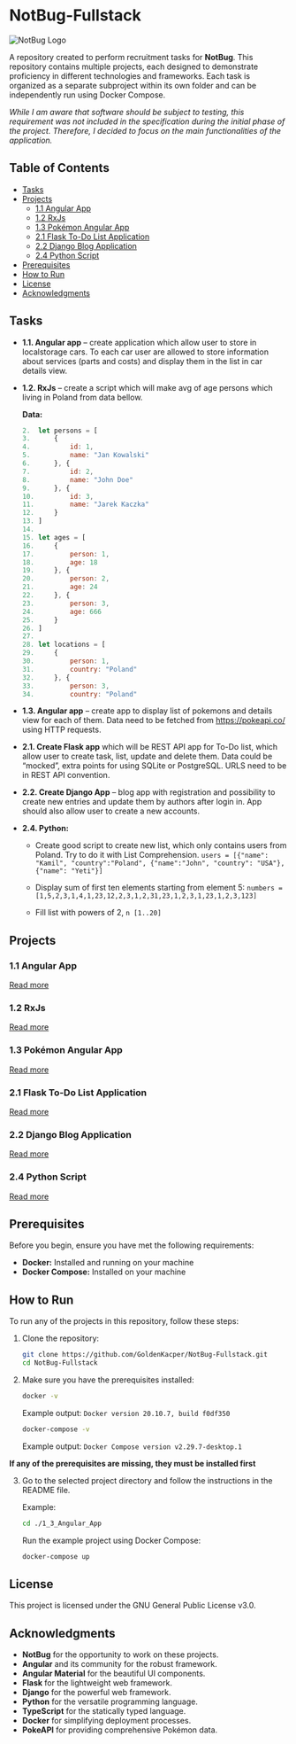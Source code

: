 # NotBug-Fullstack

![NotBug Logo](https://notbug.pl/assets/images/logo/logo-color-blue.svg)

A repository created to perform recruitment tasks for **NotBug**. This repository contains multiple projects, each
designed to demonstrate proficiency in different technologies and frameworks. Each task is organized as a separate
subproject within its own folder and can be independently run using Docker Compose.

_While I am aware that software should be subject to testing, this requirement was not included in the specification during the initial phase of the project. 
Therefore, I decided to focus on the main functionalities of the application._

## Table of Contents

- [Tasks](#tasks)
- [Projects](#projects)
    - [1.1 Angular App](#11-angular-app)
    - [1.2 RxJs](#12-rxjs)
    - [1.3 Pokémon Angular App](#13-pokémon-angular-app)
    - [2.1 Flask To-Do List Application](#21-flask-to-do-list-application)
    - [2.2 Django Blog Application](#22-django-blog-application)
    - [2.4 Python Script](#24-python-script)
- [Prerequisites](#prerequisites)
- [How to Run](#how-to-run)
- [License](#license)
- [Acknowledgments](#acknowledgments)


## Tasks

- **1.1. Angular app** – create application which allow user to store in localstorage cars. To each car user are allowed to store information about services (parts and costs) and display them in the list in car details view.
- **1.2. RxJs** – create a script which will make avg of age persons which living in Poland from data bellow. 

    **Data:**

    ```javascript
    2.	let persons = [
    3.	    {
    4.	        id: 1,
    5.	        name: "Jan Kowalski"
    6.	    }, {
    7.	        id: 2,
    8.	        name: "John Doe"
    9.	    }, {
    10.	        id: 3,
    11.	        name: "Jarek Kaczka"
    12.	    }
    13.	]
    14.	
    15.	let ages = [
    16.	    {
    17.	        person: 1,
    18.	        age: 18
    19.	    }, {
    20.	        person: 2,
    21.	        age: 24
    22.	    }, {
    23.	        person: 3,
    24.	        age: 666
    25.	    }
    26.	]
    27.	
    28.	let locations = [
    29.	    {
    30.	        person: 1,
    31.	        country: "Poland"
    32.	    }, {
    33.	        person: 3,
    34.	        country: "Poland"
    
    ```

- **1.3. Angular app** – create app to display list of pokemons and details view for each of them. Data need to be fetched from https://pokeapi.co/ using HTTP requests.
- **2.1. Create Flask app** which will be REST API app for To-Do list, which allow user to create task, list, update and delete them. Data could be “mocked”, extra points for using SQLite or PostgreSQL. URLS need to be in REST API convention.
- **2.2. Create Django App** – blog app with registration and possibility to create new entries and update them by authors after login in. App should also allow user to create a new accounts.
- **2.4. Python:**
    
    - Create good script to create new list, which only contains users from Poland. Try to do it with List Comprehension.
    `users = [{"name": "Kamil", "country":"Poland", {"name":"John", "country": "USA"}, {"name": "Yeti"}]`
    
    - Display sum of first ten elements starting from element 5:
    `numbers = [1,5,2,3,1,4,1,23,12,2,3,1,2,31,23,1,2,3,1,23,1,2,3,123]`
    
    - Fill list with powers of 2, `n [1..20]`


## Projects

### 1.1 Angular App

[Read more](./1_1_Angular_App/README.md)

### 1.2 RxJs

[Read more](./1_2_RxJs/README.md)

### 1.3 Pokémon Angular App

[Read more](./1_3_Angular_App/README.md)

### 2.1 Flask To-Do List Application

[Read more](./2_1_Flask_App/README.md)

### 2.2 Django Blog Application

[Read more](./2_2_Django_App/DjangoApp/README.md)

### 2.4 Python Script

[Read more](./2_4_Python/README.md)

## Prerequisites

Before you begin, ensure you have met the following requirements:

- **Docker:** Installed and running on your machine
- **Docker Compose:** Installed on your machine

## How to Run

To run any of the projects in this repository, follow these steps:

1. Clone the repository:

    ```bash
    git clone https://github.com/GoldenKacper/NotBug-Fullstack.git
    cd NotBug-Fullstack
    ```

2. Make sure you have the prerequisites installed:

    ```bash
    docker -v
    ```

   Example output:
   `Docker version 20.10.7, build f0df350`

    ```bash
    docker-compose -v
    ```

   Example output:
   `Docker Compose version v2.29.7-desktop.1`

**If any of the prerequisites are missing, they must be installed first**

3. Go to the selected project directory and follow the instructions in the README file.

   Example:

    ```bash
    cd ./1_3_Angular_App
    ```

   Run the example project using Docker Compose:

    ```bash
    docker-compose up
    ```

## License

This project is licensed under the GNU General Public License v3.0.

## Acknowledgments

- **NotBug** for the opportunity to work on these projects.
- **Angular** and its community for the robust framework.
- **Angular Material** for the beautiful UI components.
- **Flask** for the lightweight web framework.
- **Django** for the powerful web framework.
- **Python** for the versatile programming language.
- **TypeScript** for the statically typed language.
- **Docker** for simplifying deployment processes.
- **PokeAPI** for providing comprehensive Pokémon data.


